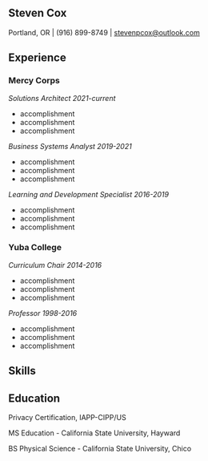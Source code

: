 ## Steven Cox

Portland, OR | (916) 899-8749 | stevenpcox@outlook.com 

## Experience

### Mercy Corps 

*Solutions Architect 2021-current*
- accomplishment
- accomplishment
- accomplishment

*Business Systems Analyst 2019-2021*
- accomplishment
- accomplishment
- accomplishment

*Learning and Development Specialist 2016-2019*
- accomplishment
- accomplishment
- accomplishment

### Yuba College 

*Curriculum Chair 2014-2016*
- accomplishment
- accomplishment
- accomplishment

*Professor 1998-2016*
- accomplishment
- accomplishment
- accomplishment

## Skills



## Education
Privacy Certification, IAPP-CIPP/US

MS Education - California State University, Hayward

BS Physical Science - California State University, Chico
